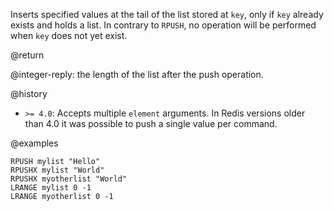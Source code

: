 Inserts specified values at the tail of the list stored at `key`, only if `key`
already exists and holds a list.
In contrary to `RPUSH`, no operation will be performed when `key` does not yet
exist.

@return

@integer-reply: the length of the list after the push operation.

@history

* `>= 4.0`: Accepts multiple `element` arguments.
  In Redis versions older than 4.0 it was possible to push a single value per
  command.

@examples

```cli
RPUSH mylist "Hello"
RPUSHX mylist "World"
RPUSHX myotherlist "World"
LRANGE mylist 0 -1
LRANGE myotherlist 0 -1
```

